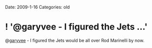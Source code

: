 Date: 2009-1-16
Categories: old

# ! '@garyvee - I figured the Jets ...'

@<a href="http://twitter.com/garyvee">garyvee</a> - I figured the Jets would be all over Rod Marinelli by now.
